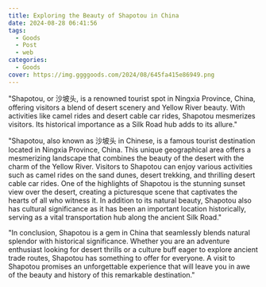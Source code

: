 ```yaml
---
title: Exploring the Beauty of Shapotou in China
date: 2024-08-28 06:41:56
tags:
  - Goods
  - Post
  - web
categories:
  - Goods
cover: https://img.ggggoods.com/2024/08/645fa415e86949.png
---
```


"Shapotou, or 沙坡头, is a renowned tourist spot in Ningxia Province, China, offering visitors a blend of desert scenery and Yellow River beauty. With activities like camel rides and desert cable car rides, Shapotou mesmerizes visitors. Its historical importance as a Silk Road hub adds to its allure."

"Shapotou, also known as 沙坡头 in Chinese, is a famous tourist destination located in Ningxia Province, China. This unique geographical area offers a mesmerizing landscape that combines the beauty of the desert with the charm of the Yellow River. Visitors to Shapotou can enjoy various activities such as camel rides on the sand dunes, desert trekking, and thrilling desert cable car rides. One of the highlights of Shapotou is the stunning sunset view over the desert, creating a picturesque scene that captivates the hearts of all who witness it. In addition to its natural beauty, Shapotou also has cultural significance as it has been an important location historically, serving as a vital transportation hub along the ancient Silk Road."

"In conclusion, Shapotou is a gem in China that seamlessly blends natural splendor with historical significance. Whether you are an adventure enthusiast looking for desert thrills or a culture buff eager to explore ancient trade routes, Shapotou has something to offer for everyone. A visit to Shapotou promises an unforgettable experience that will leave you in awe of the beauty and history of this remarkable destination."
